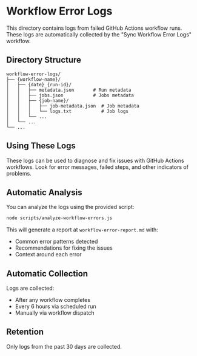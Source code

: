 # Workflow Error Logs

This directory contains logs from failed GitHub Actions workflow runs. These logs are automatically collected by the "Sync Workflow Error Logs" workflow.

## Directory Structure

```
workflow-error-logs/
├── {workflow-name}/
│   ├── {date}_{run-id}/
│   │   ├── metadata.json       # Run metadata
│   │   ├── jobs.json           # Jobs metadata
│   │   ├── {job-name}/
│   │   │   ├── job-metadata.json  # Job metadata
│   │   │   └── logs.txt           # Job logs
│   │   └── ...
│   └── ...
└── ...
```

## Using These Logs

These logs can be used to diagnose and fix issues with GitHub Actions workflows. Look for error messages, failed steps, and other indicators of problems.

## Automatic Analysis

You can analyze the logs using the provided script:

```bash
node scripts/analyze-workflow-errors.js
```

This will generate a report at `workflow-error-report.md` with:

- Common error patterns detected
- Recommendations for fixing the issues
- Context around each error

## Automatic Collection

Logs are collected:

- After any workflow completes
- Every 6 hours via scheduled run
- Manually via workflow dispatch

## Retention

Only logs from the past 30 days are collected.
